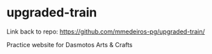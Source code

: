 # upgraded-train

Link back to repo: https://github.com/mmedeiros-pg/upgraded-train/

Practice website for Dasmotos Arts & Crafts
